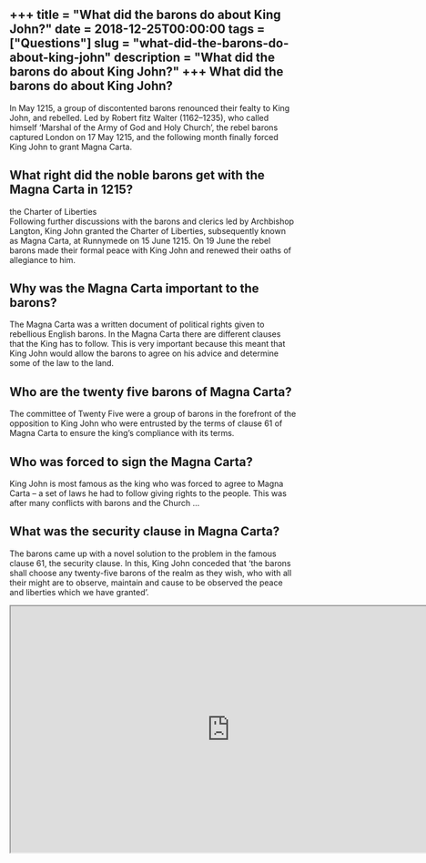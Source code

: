 +++
title = "What did the barons do about King John?"
date = 2018-12-25T00:00:00
tags = ["Questions"]
slug = "what-did-the-barons-do-about-king-john"
description = "What did the barons do about King John?"
+++
What did the barons do about King John?
---------------------------------------

In May 1215, a group of discontented barons renounced their fealty to King John, and rebelled. Led by Robert fitz Walter (1162–1235), who called himself ‘Marshal of the Army of God and Holy Church’, the rebel barons captured London on 17 May 1215, and the following month finally forced King John to grant Magna Carta.

What right did the noble barons get with the Magna Carta in 1215?
-----------------------------------------------------------------

the Charter of Liberties  
Following further discussions with the barons and clerics led by Archbishop Langton, King John granted the Charter of Liberties, subsequently known as Magna Carta, at Runnymede on 15 June 1215. On 19 June the rebel barons made their formal peace with King John and renewed their oaths of allegiance to him.

Why was the Magna Carta important to the barons?
------------------------------------------------

The Magna Carta was a written document of political rights given to rebellious English barons. In the Magna Carta there are different clauses that the King has to follow. This is very important because this meant that King John would allow the barons to agree on his advice and determine some of the law to the land.

Who are the twenty five barons of Magna Carta?
----------------------------------------------

The committee of Twenty Five were a group of barons in the forefront of the opposition to King John who were entrusted by the terms of clause 61 of Magna Carta to ensure the king’s compliance with its terms.

Who was forced to sign the Magna Carta?
---------------------------------------

King John is most famous as the king who was forced to agree to Magna Carta – a set of laws he had to follow giving rights to the people. This was after many conflicts with barons and the Church …

What was the security clause in Magna Carta?
--------------------------------------------

The barons came up with a novel solution to the problem in the famous clause 61, the security clause. In this, King John conceded that ‘the barons shall choose any twenty-five barons of the realm as they wish, who with all their might are to observe, maintain and cause to be observed the peace and liberties which we have granted’.

<iframe allow="accelerometer; autoplay; clipboard-write; encrypted-media; gyroscope; picture-in-picture" allowfullscreen="" class="__youtube_prefs__  epyt-is-override  no-lazyload" data-no-lazy="1" data-origheight="433" data-origwidth="770" data-skipgform_ajax_framebjll="" height="433" id="_ytid_28358" loading="lazy" src="https://www.youtube.com/embed/7aWq3i_7gnU?enablejsapi=1&autoplay=0&cc_load_policy=0&cc_lang_pref=&iv_load_policy=1&loop=0&modestbranding=0&rel=1&fs=1&playsinline=0&autohide=2&theme=dark&color=red&controls=1&" title="YouTube player" width="770"></iframe>